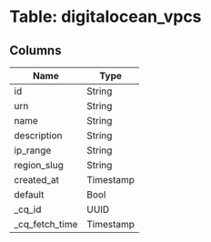 
# Table: digitalocean_vpcs

## Columns
| Name        | Type           |
| ------------- | ------------- |
|id|String|
|urn|String|
|name|String|
|description|String|
|ip_range|String|
|region_slug|String|
|created_at|Timestamp|
|default|Bool|
|_cq_id|UUID|
|_cq_fetch_time|Timestamp|
